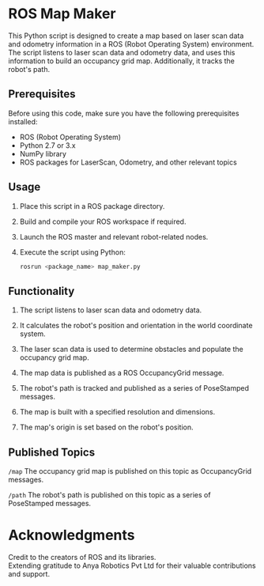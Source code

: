 # ROS Map Maker

This Python script is designed to create a map based on laser scan data and odometry information in a ROS (Robot Operating System) environment. The script listens to laser scan data and odometry data, and uses this information to build an occupancy grid map. Additionally, it tracks the robot's path.

## Prerequisites

Before using this code, make sure you have the following prerequisites installed:

- ROS (Robot Operating System)
- Python 2.7 or 3.x
- NumPy library
- ROS packages for LaserScan, Odometry, and other relevant topics

## Usage

1. Place this script in a ROS package directory.

2. Build and compile your ROS workspace if required.

3. Launch the ROS master and relevant robot-related nodes.

4. Execute the script using Python:

   ```bash
   rosrun <package_name> map_maker.py
   ```

## Functionality
1. The script listens to laser scan data and odometry data.

2. It calculates the robot's position and orientation in the world coordinate system.

3. The laser scan data is used to determine obstacles and populate the occupancy grid map.

4. The map data is published as a ROS OccupancyGrid message.

5. The robot's path is tracked and published as a series of PoseStamped messages.

6. The map is built with a specified resolution and dimensions.

7. The map's origin is set based on the robot's position.

## Published Topics
`/map` The occupancy grid map is published on this topic as OccupancyGrid messages.

`/path` The robot's path is published on this topic as a series of PoseStamped messages.

# Acknowledgments
Credit to the creators of ROS and its libraries.   
Extending gratitude to Anya Robotics Pvt Ltd for their valuable contributions and support.
